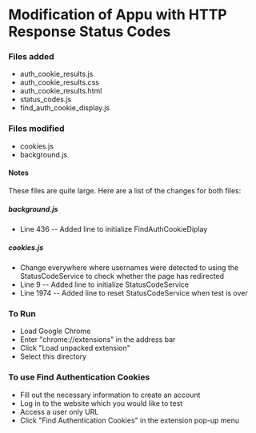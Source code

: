 Modification of Appu with HTTP Response Status Codes
====

### Files added
* auth_cookie_results.js
* auth_cookie_results.css
* auth_cookie_results.html
* status_codes.js
* find_auth_cookie_display.js

### Files modified
* cookies.js
* background.js

#### Notes
These files are quite large.  Here are a list of the changes for both files:
##### background.js
* Line 436 -- Added line to initialize FindAuthCookieDiplay
##### cookies.js
* Change everywhere where usernames were detected to using the StatusCodeService to check whether the page has redirected
* Line 9 -- Added line to initialize StatusCodeService
* Line 1974 -- Added line to reset StatusCodeService when test is over

### To Run
* Load Google Chrome
* Enter "chrome://extensions" in the address bar
* Click "Load unpacked extension"
* Select this directory

### To use Find Authentication Cookies
* Fill out the necessary information to create an account
* Log in to the website which you would like to test
* Access a user only URL
* Click "Find Authentication Cookies" in the extension pop-up menu
